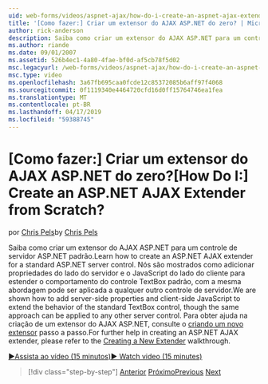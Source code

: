 ```yaml
---
uid: web-forms/videos/aspnet-ajax/how-do-i-create-an-aspnet-ajax-extender-from-scratch
title: '[Como fazer:] Criar um extensor do AJAX ASP.NET do zero? | Microsoft Docs'
author: rick-anderson
description: Saiba como criar um extensor do AJAX ASP.NET para um controle de servidor ASP.NET padrão. Nós são mostrados como adicionar propriedades do lado do servidor e o JavaScript do lado do cliente...
ms.author: riande
ms.date: 09/01/2007
ms.assetid: 526b4ec1-4a80-4fae-bf0d-af5cb78f5d02
msc.legacyurl: /web-forms/videos/aspnet-ajax/how-do-i-create-an-aspnet-ajax-extender-from-scratch
msc.type: video
ms.openlocfilehash: 3a67fb695caa0fcde12c85372085b6aff97f4068
ms.sourcegitcommit: 0f1119340e4464720cfd16d0ff15764746ea1fea
ms.translationtype: MT
ms.contentlocale: pt-BR
ms.lasthandoff: 04/17/2019
ms.locfileid: "59388745"
---
```

# <a name="how-do-i-create-an-aspnet-ajax-extender-from-scratch"></a><span data-ttu-id="c2dc6-105">[Como fazer:] Criar um extensor do AJAX ASP.NET do zero?</span><span class="sxs-lookup"><span data-stu-id="c2dc6-105">[How Do I:] Create an ASP.NET AJAX Extender from Scratch?</span></span>

<span data-ttu-id="c2dc6-106">por [Chris Pels](https://twitter.com/chrispels)</span><span class="sxs-lookup"><span data-stu-id="c2dc6-106">by [Chris Pels](https://twitter.com/chrispels)</span></span>

<span data-ttu-id="c2dc6-107">Saiba como criar um extensor do AJAX ASP.NET para um controle de servidor ASP.NET padrão.</span><span class="sxs-lookup"><span data-stu-id="c2dc6-107">Learn how to create an ASP.NET AJAX extender for a standard ASP.NET server control.</span></span> <span data-ttu-id="c2dc6-108">Nós são mostrados como adicionar propriedades do lado do servidor e o JavaScript do lado do cliente para estender o comportamento do controle TextBox padrão, com a mesma abordagem pode ser aplicada a qualquer outro controle de servidor.</span><span class="sxs-lookup"><span data-stu-id="c2dc6-108">We are shown how to add server-side properties and client-side JavaScript to extend the behavior of the standard TextBox control, though the same approach can be applied to any other server control.</span></span> <span data-ttu-id="c2dc6-109">Para obter ajuda na criação de um extensor do AJAX ASP.NET, consulte o [criando um novo extensor](../../overview/ajax-control-toolkit/getting-started/creating-a-custom-ajax-control-toolkit-control-extender-cs.md) passo a passo.</span><span class="sxs-lookup"><span data-stu-id="c2dc6-109">For further help in creating an ASP.NET AJAX extender, please refer to the [Creating a New Extender](../../overview/ajax-control-toolkit/getting-started/creating-a-custom-ajax-control-toolkit-control-extender-cs.md) walkthrough.</span></span>

[<span data-ttu-id="c2dc6-110">&#9654;Assista ao vídeo (15 minutos)</span><span class="sxs-lookup"><span data-stu-id="c2dc6-110">&#9654; Watch video (15 minutes)</span></span>](https://channel9.msdn.com/Blogs/ASP-NET-Site-Videos/how-do-i-create-an-aspnet-ajax-extender-from-scratch)

> [!div class="step-by-step"]
> <span data-ttu-id="c2dc6-111">[Anterior](how-do-i-trigger-an-updatepanel-refresh-from-a-dropdownlist-control.md)
> [Próximo](how-do-i-build-custom-server-controls-that-work-with-or-without-aspnet-ajax.md)</span><span class="sxs-lookup"><span data-stu-id="c2dc6-111">[Previous](how-do-i-trigger-an-updatepanel-refresh-from-a-dropdownlist-control.md)
[Next](how-do-i-build-custom-server-controls-that-work-with-or-without-aspnet-ajax.md)</span></span>

